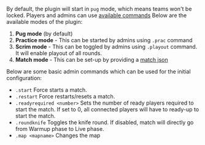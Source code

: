 By default, the plugin will start in `pug` mode, which means teams won't be locked. Players and admins can use [available commands](../commands)
Below are the available modes of the plugin:

1. **Pug mode** (by default)
2. **Practice mode** - This can be started by admins using `.prac` command
3. **Scrim mode** - This can be toggled by admins using `.playout` command. It will enable playout of all rounds.
4. **Match mode** - This can be set-up by providing a [match json](../match_setup)

Below are some basic admin commands which can be used for the initial configuration:

- `.start` Force starts a match. 
- `.restart` Force restarts/resets a match.
- `.readyrequired <number>` Sets the number of ready players required to start the match. If set to 0, all connected players will have to ready-up to start the match.
- `.roundknife` Toggles the knife round. If disabled, match will directly go from Warmup phase to Live phase.
- `.map <mapname>` Changes the map
